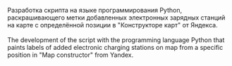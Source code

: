 Разработка скрипта на языке программирования Python, раскрашивающего метки добавленных электронных зарядных станций на карте с определённой позиции в "Конструкторе карт" от Яндекса.
</br> 
</br> 
The development of the script with the programming language Python that paints labels of added electronic charging stations on map from a specific position in "Map constructor" from Yandex.

